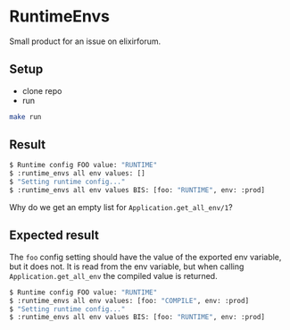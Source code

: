 # RuntimeEnvs

Small product for an issue on elixirforum.

## Setup

- clone repo
- run

```bash
make run
```

## Result

```bash
$ Runtime config FOO value: "RUNTIME"
$ :runtime_envs all env values: []
$ "Setting runtime config..."
$ :runtime_envs all env values BIS: [foo: "RUNTIME", env: :prod]
```

Why do we get an empty list for `Application.get_all_env/1`?

## Expected result

The `foo` config setting should have the value of the exported env variable, but it does not. It is read from the env variable, but when calling `Application.get_all_env` the compiled value is returned.

```bash
$ Runtime config FOO value: "RUNTIME"
$ :runtime_envs all env values: [foo: "COMPILE", env: :prod]
$ "Setting runtime config..."
$ :runtime_envs all env values BIS: [foo: "RUNTIME", env: :prod]
```
